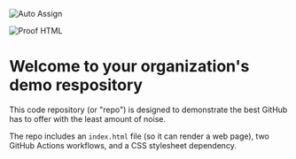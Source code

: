 ![Auto Assign](https://github.com/V-V-Team-2025A/demo-repository/actions/workflows/auto-assign.yml/badge.svg)

![Proof HTML](https://github.com/V-V-Team-2025A/demo-repository/actions/workflows/proof-html.yml/badge.svg)

# Welcome to your organization's demo respository
This code repository (or "repo") is designed to demonstrate the best GitHub has to offer with the least amount of noise.

The repo includes an `index.html` file (so it can render a web page), two GitHub Actions workflows, and a CSS stylesheet dependency.
